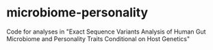 # microbiome-personality
Code for analyses in "Exact Sequence Variants Analysis of Human Gut Microbiome and Personality Traits Conditional on Host Genetics"

